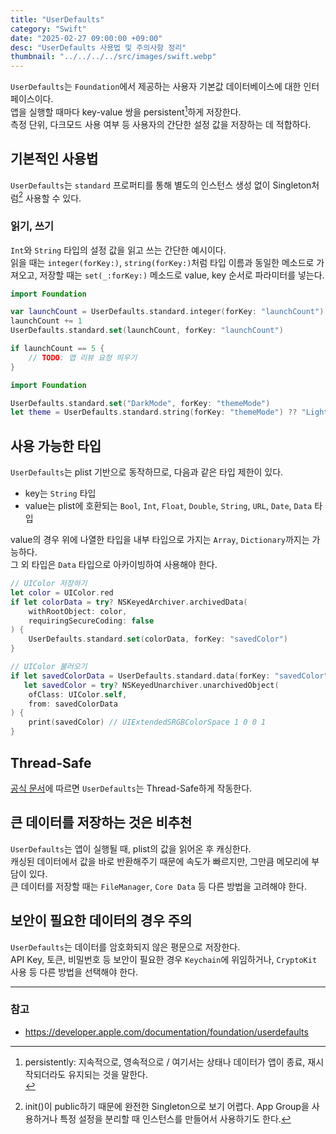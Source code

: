 ```yaml
---
title: "UserDefaults"
category: "Swift"
date: "2025-02-27 09:00:00 +09:00"
desc: "UserDefaults 사용법 및 주의사항 정리"
thumbnail: "../../../../src/images/swift.webp"
---
```


`UserDefaults`는 `Foundation`에서 제공하는 사용자 기본값 데이터베이스에 대한 인터페이스이다.<br>
앱을 실행할 때마다 key-value 쌍을 persistent[^1]하게 저장한다.<br>
측정 단위, 다크모드 사용 여부 등 사용자의 간단한 설정 값을 저장하는 데 적합하다.

## 기본적인 사용법

`UserDefaults`는 `standard` 프로퍼티를 통해 별도의 인스턴스 생성 없이 Singleton처럼[^2] 사용할 수 있다.

### 읽기, 쓰기

`Int`와 `String` 타입의 설정 값을 읽고 쓰는 간단한 예시이다.<br>
읽을 때는 `integer(forKey:)`, `string(forKey:)`처럼 타입 이름과 동일한 메소드로 가져오고,
저장할 때는 `set(_:forKey:)` 메소드로 value, key 순서로 파라미터를 넣는다.

```swift
import Foundation

var launchCount = UserDefaults.standard.integer(forKey: "launchCount")
launchCount += 1
UserDefaults.standard.set(launchCount, forKey: "launchCount")

if launchCount == 5 {
    // TODO: 앱 리뷰 요청 띄우기
}
```

```swift
import Foundation

UserDefaults.standard.set("DarkMode", forKey: "themeMode")
let theme = UserDefaults.standard.string(forKey: "themeMode") ?? "LightMode"
```

## 사용 가능한 타입

`UserDefaults`는 plist 기반으로 동작하므로, 다음과 같은 타입 제한이 있다.

* key는 `String` 타입
* value는 plist에 호환되는 `Bool`, `Int`, `Float`, `Double`, `String`, `URL`, `Date`, `Data` 타입

value의 경우 위에 나열한 타입을 내부 타입으로 가지는 `Array`, `Dictionary`까지는 가능하다.<br>
그 외 타입은 `Data` 타입으로 아카이빙하여 사용해야 한다.

```swift
// UIColor 저장하기
let color = UIColor.red
if let colorData = try? NSKeyedArchiver.archivedData(
    withRootObject: color,
    requiringSecureCoding: false
) {
    UserDefaults.standard.set(colorData, forKey: "savedColor")
}

// UIColor 불러오기
if let savedColorData = UserDefaults.standard.data(forKey: "savedColor"),
   let savedColor = try? NSKeyedUnarchiver.unarchivedObject(
    ofClass: UIColor.self,
    from: savedColorData
) {
    print(savedColor) // UIExtendedSRGBColorSpace 1 0 0 1
}
```

## Thread-Safe

[공식 문서](https://developer.apple.com/documentation/foundation/userdefaults)에 따르면 `UserDefaults`는 Thread-Safe하게 작동한다.

## 큰 데이터를 저장하는 것은 비추천

`UserDefaults`는 앱이 실행될 때, plist의 값을 읽어온 후 캐싱한다.<br>
캐싱된 데이터에서 값을 바로 반환해주기 때문에 속도가 빠르지만, 그만큼 메모리에 부담이 있다.<br>
큰 데이터를 저장할 때는 `FileManager`, `Core Data` 등 다른 방법을 고려해야 한다.

## 보안이 필요한 데이터의 경우 주의

`UserDefaults`는 데이터를 암호화되지 않은 평문으로 저장한다.<br>
API Key, 토큰, 비밀번호 등 보안이 필요한 경우 `Keychain`에 위임하거나, `CryptoKit` 사용 등 다른 방법을 선택해야 한다.

---

### 참고

- https://developer.apple.com/documentation/foundation/userdefaults

[^1]: persistently: 지속적으로, 영속적으로 / 여기서는 상태나 데이터가 앱이 종료, 재시작되더라도 유지되는 것을 말한다.<br>
[^2]: init()이 public하기 때문에 완전한 Singleton으로 보기 어렵다. App Group을 사용하거나 특정 설정을 분리할 때 인스턴스를 만들어서 사용하기도 한다.
